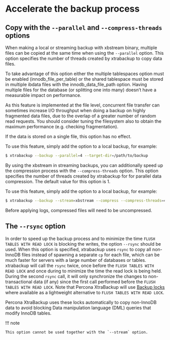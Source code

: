<!---
 fix and rewrite
 20230817
 --->

# Accelerate the backup process

## Copy with the `--parallel` and `--compress-threads` options

When making a local or streaming backup with xbstream binary, multiple files
can be copied at the same time when using the `--parallel` option. This
option specifies the number of threads created by xtrabackup to copy data
files.

To take advantage of this option either the multiple tablespaces option must be
enabled (innodb_file_per_table) or the shared tablespace must be stored
in multiple ibdata files with the innodb_data_file_path option.
Having multiple files for the database (or splitting one into many) doesn’t have
a measurable impact on performance.

As this feature is implemented at the file level, concurrent file transfer
can sometimes increase I/O throughput when doing a backup on highly fragmented
data files, due to the overlap of a greater number of random read requests. You
should consider tuning the filesystem also to obtain the maximum performance
(e.g. checking fragmentation).

If the data is stored on a single file, this option has no effect.

To use this feature, simply add the option to a local backup, for example:

```{.bash data-prompt="$"}
$ xtrabackup --backup --parallel=4 --target-dir=/path/to/backup
```

By using the xbstream in streaming backups, you can additionally speed up the
compression process with the `--compress-threads` option. This option
specifies the number of threads created by xtrabackup for for parallel data
compression. The default value for this option is 1.

To use this feature, simply add the option to a local backup, for example:

```{.bash data-prompt="$"}
$ xtrabackup --backup --stream=xbstream --compress --compress-threads=4 --target-dir=./ > backup.xbstream
```

Before applying logs, compressed files will need to be uncompressed.

## The `--rsync` option

In order to speed up the backup process and to minimize the time `FLUSH TABLES
WITH READ LOCK` is blocking the writes, the option `--rsync` should be
used. When this option is specified, xtrabackup uses `rsync` to copy all
non-InnoDB files instead of spawning a separate `cp` for each file, which can
be much faster for servers with a large number of databases or
tables. xtrabackup will call the `rsync` twice, once before the `FLUSH
TABLES WITH READ LOCK` and once during to minimize the time the read lock is
being held. During the second `rsync` call, it will only synchronize the
changes to non-transactional data (if any) since the first call performed before
the `FLUSH TABLES WITH READ LOCK`. Note that Percona XtraBackup will use
[Backup locks] where available as a lightweight alternative to `FLUSH TABLES WITH READ
LOCK`.

Percona XtraBackup uses these locks automatically to copy non-InnoDB data to avoid blocking Data manipulation language (DML) queries that modify InnoDB tables.

!!! note
   
    This option cannot be used together with the `--stream` option.

[Backup locks]: https://docs.percona.com/percona-server/{{vers}}/backup-locks.html